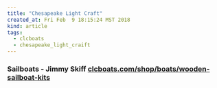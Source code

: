 ```yaml
---
title: "Chesapeake Light Craft"
created_at: Fri Feb  9 18:15:24 MST 2018
kind: article
tags:
  - clcboats
  - chesapeake_light_craift
---
```


<h3>
  Sailboats - Jimmy Skiff
  <a href="https://www.clcboats.com/shop/boats/wooden-sailboat-kits/jimmy-skiff-rowing-sailing-kit.html" target="_blank">clcboats.com/shop/boats/wooden-sailboat-kits</a>
</h3>

<!--
html boilerplate
<a href="" target="_blank"></a>
<a name=""></a>
<img src="" width="400px">
<ul>
  <li></li>
</ul>
<pre>
</pre>
<p style="margin-bottom: 2em;"></p>
<hr style="border: 0; height: 3px; background: #333; background-image: linear-gradient(to right, #ccc, #333, #ccc);">
<pre><code>
</code></pre>
<math xmlns='http://www.w3.org/1998/Math/MathML' display='block'>
</math>
-->
